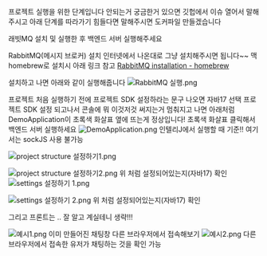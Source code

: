 프로젝트 실행을 위한 단계입니다 안되는거 궁금한거 있으면
깃헙에서 이슈 열어서 말해주시고
아래 단계를 따라가기 힘들다면 말해주시면 도커파일 만들겠습니다

래빗MQ 설치 및 실행한 후 백엔드 서버 실행해주세요

RabbitMQ(메시지 브로커) 설치
인터넷에서 나온대로 그냥 설치해주시면 됩니다~~ 
맥 homebrew로 설치시 아래 링크 참고
[RabbitMQ installation - homebrew](https://www.rabbitmq.com/install-homebrew.html)

설치하고 나면 아래와 같이 실행해줍니다
![RabbitMQ 실행.png](img_9.png)

프로젝트 처음 실행하기 전에 프로젝트 SDK 설정하라는 문구 나오면 자바17 선택
프로젝트 SDK 설정 되고나서 콘솔에 뭐 이것저것 써지는거 멈춰지고 나면 아래처럼 DemoApplication이 초록색 화살표 옆에 뜨는게 정상입니다!
초록색 화살표 클릭해서 백엔드 서버 실행하세요
![DemoApplication.png](img_8.png)
인텔리J에서 실행할 때 기준!!
여기서는 sockJS 사용 불가능

![project structure 설정하기1.png](img_1.png)

![project structure 설정하기2.png](img_2.png)
위 처럼 설정되어있는지(자바17) 확인
![settings 설정하기 1.png](img_4.png)

![settings 설정하기 2.png](img_3.png)
위 처럼 설정되어있는지(자바17) 확인

그리고 프론트는 .. 잘 알고 계실테니 생략!!!

![예시1.png](img_5.png)
이미 만들어진 채팅창 다른 브라우저에서 접속해보기
![예시2.png](img_6.png)
다른 브라우저에서 접속한 유저가 채팅하는 것을 확인 가능